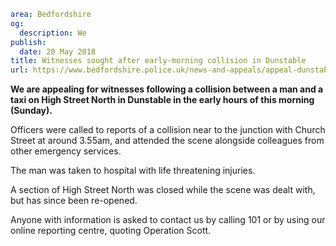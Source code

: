 ```yaml
area: Bedfordshire
og:
  description: We
publish:
  date: 20 May 2018
title: Witnesses sought after early-morning collision in Dunstable
url: https://www.bedfordshire.police.uk/news-and-appeals/appeal-dunstable-collision-may18
```

**We are appealing for witnesses following a collision between a man and a taxi on High Street North in Dunstable in the early hours of this morning (Sunday).**

Officers were called to reports of a collision near to the junction with Church Street at around 3.55am, and attended the scene alongside colleagues from other emergency services.

The man was taken to hospital with life threatening injuries.

A section of High Street North was closed while the scene was dealt with, but has since been re-opened.

Anyone with information is asked to contact us by calling 101 or by using our online reporting centre, quoting Operation Scott.
